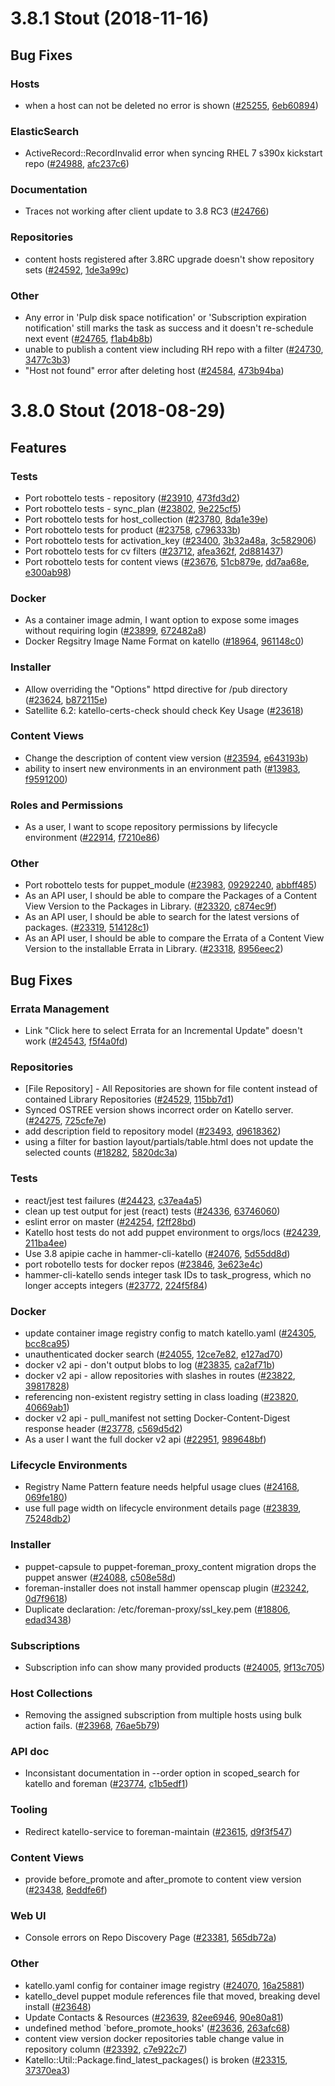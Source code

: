 # 3.8.1 Stout (2018-11-16)

## Bug Fixes

### Hosts
 * when a host can not be deleted no error is shown ([#25255](https://projects.theforeman.org/issues/25255), [6eb60894](https://github.com/Katello/katello.git/commit/6eb6089429453028d046b6ecf42c31c6706beafe))

### ElasticSearch
 * ActiveRecord::RecordInvalid error when syncing RHEL 7 s390x kickstart repo ([#24988](https://projects.theforeman.org/issues/24988), [afc237c6](https://github.com/Katello/katello.git/commit/afc237c6f4577a3306c4e658ca6b225d3b50d41b))

### Documentation
 * Traces not working after client update to 3.8 RC3 ([#24766](https://projects.theforeman.org/issues/24766))

### Repositories
 * content hosts registered after 3.8RC upgrade doesn't show repository sets ([#24592](https://projects.theforeman.org/issues/24592), [1de3a99c](https://github.com/Katello/katello.git/commit/1de3a99c10c95588fa52335755ad748f80ed3914))

### Other
 * Any error in 'Pulp disk space notification' or 'Subscription expiration notification' still marks the task as success and it doesn't re-schedule next event ([#24765](https://projects.theforeman.org/issues/24765), [f1ab4b8b](https://github.com/Katello/katello.git/commit/f1ab4b8bed4e9f6e95149210acbd4d6e014dce82))
 * unable to publish a content view including RH repo with a filter ([#24730](https://projects.theforeman.org/issues/24730), [3477c3b3](https://github.com/Katello/katello.git/commit/3477c3b3159d32ed79e4ad6f382904ff3ae1149d))
 * "Host not found" error after deleting host ([#24584](https://projects.theforeman.org/issues/24584), [473b94ba](https://github.com/Katello/katello.git/commit/473b94bad5d6d5f14a2e363b20b05aaaa18bede6))
# 3.8.0 Stout (2018-08-29)

## Features

### Tests
 * Port robottelo tests - repository ([#23910](https://projects.theforeman.org/issues/23910), [473fd3d2](https://github.com/Katello/katello.git/commit/473fd3d28de278e422b8cda19f9bf4fe5e1a13be))
 * Port robottelo tests - sync_plan ([#23802](https://projects.theforeman.org/issues/23802), [9e225cf5](https://github.com/Katello/katello.git/commit/9e225cf550763683457ec52b15f456f01f83f944))
 * Port robottelo tests for host_collection ([#23780](https://projects.theforeman.org/issues/23780), [8da1e39e](https://github.com/Katello/katello.git/commit/8da1e39e01c9f50363c9d5569a554cce58087741))
 * Port robottelo tests for product ([#23758](https://projects.theforeman.org/issues/23758), [c796333b](https://github.com/Katello/katello.git/commit/c796333b0426f2a5b71095912afe62966f6df6bc))
 * Port robottelo tests for activation_key ([#23400](https://projects.theforeman.org/issues/23400), [3b32a48a](https://github.com/Katello/katello.git/commit/3b32a48a9139daa60139342461896634bde3bc48), [3c582906](https://github.com/Katello/katello.git/commit/3c582906fa1c024532370d7527e11d68813c5d3d))
 * Port robottelo tests for cv filters ([#23712](https://projects.theforeman.org/issues/23712), [afea362f](https://github.com/Katello/katello.git/commit/afea362fd966580597ba7a3533a98f6091f647bd), [2d881437](https://github.com/Katello/katello.git/commit/2d881437a45827cf6cbf13f8a414a3f2a9fbccee))
 * Port robottelo tests for content views ([#23676](https://projects.theforeman.org/issues/23676), [51cb879e](https://github.com/Katello/katello.git/commit/51cb879eb3bc53a3a96c6e11183af6e63a4d2776), [dd7aa68e](https://github.com/Katello/katello.git/commit/dd7aa68e01ebbb45c10987f9a56e288e491e33ea), [e300ab98](https://github.com/Katello/katello.git/commit/e300ab98fdd36b7e6f6eb733deb32e0b4996f4b0))

### Docker
 * As a container image admin, I want option to expose some images without requiring login ([#23899](https://projects.theforeman.org/issues/23899), [672482a8](https://github.com/Katello/katello.git/commit/672482a87745838babeab553ec0adf842e9dcb81))
 * Docker Regsitry Image Name Format on katello ([#18964](https://projects.theforeman.org/issues/18964), [961148c0](https://github.com/Katello/katello.git/commit/961148c07b550096bd8ec9b57dd5b3cc5a8bbed3))

### Installer
 * Allow overriding the "Options" httpd directive for /pub directory ([#23624](https://projects.theforeman.org/issues/23624), [b872115e](https://github.com/Katello/puppet-katello/commit/b872115eb74446b6692584c5f324dba5fe311924))
 * Satellite 6.2: katello-certs-check should check Key Usage ([#23618](https://projects.theforeman.org/issues/23618))

### Content Views
 * Change the description of content view version ([#23594](https://projects.theforeman.org/issues/23594), [e643193b](https://github.com/Katello/katello.git/commit/e643193b8f00c5aa3f924f226e8e40b2d585b63f))
 * ability to insert new environments in an environment path ([#13983](https://projects.theforeman.org/issues/13983), [f9591200](https://github.com/Katello/katello.git/commit/f959120067d7405bfaa60574be54303487939083))

### Roles and Permissions
 * As a user, I want to scope repository permissions by lifecycle environment ([#22914](https://projects.theforeman.org/issues/22914), [f7210e86](https://github.com/Katello/katello.git/commit/f7210e86c0a59dc11637c1e99c927f236a099b59))

### Other
 * Port robottelo tests for puppet_module ([#23983](https://projects.theforeman.org/issues/23983), [09292240](https://github.com/Katello/katello.git/commit/09292240d3e40308336de37323b5e678d147fa6a), [abbff485](https://github.com/Katello/katello.git/commit/abbff485b07e94f8dd1dc1caeff4fc23f4e1b356))
 * As an API user, I should be able to compare the Packages of a Content View Version to the Packages in Library. ([#23320](https://projects.theforeman.org/issues/23320), [c874ec9f](https://github.com/Katello/katello.git/commit/c874ec9f6aa9bb75b52e403502fe3fe0cbf05ae3))
 * As an API user, I should be able to search for the latest versions of packages. ([#23319](https://projects.theforeman.org/issues/23319), [514128c1](https://github.com/Katello/katello.git/commit/514128c1c541bbe5a3475ffe22a38fa31668c9f8))
 * As an API user, I should be able to compare the Errata of a Content View Version to the installable Errata in Library. ([#23318](https://projects.theforeman.org/issues/23318), [8956eec2](https://github.com/Katello/katello.git/commit/8956eec2b92c94ccb20c868a3a0a9f70d5d21ef8))

## Bug Fixes

### Errata Management
 * Link "Click here to select Errata for an Incremental Update" doesn't work ([#24543](https://projects.theforeman.org/issues/24543), [f5f4a0fd](https://github.com/Katello/katello.git/commit/f5f4a0fd38b2e7ca0629a09cfd05f14149b60bd8))

### Repositories
 * [File Repository] - All Repositories are shown for file content instead of contained Library Repositories ([#24529](https://projects.theforeman.org/issues/24529), [115bb7d1](https://github.com/Katello/katello.git/commit/115bb7d1e70f826ed5adc4f5e03f02b57e0b4413))
 * Synced OSTREE version shows incorrect order on Katello server. ([#24275](https://projects.theforeman.org/issues/24275), [725cfe7e](https://github.com/Katello/katello.git/commit/725cfe7e65f59e2c0bfa1981588e95159219fb4f))
 * add description field to repository model ([#23493](https://projects.theforeman.org/issues/23493), [d9618362](https://github.com/Katello/katello.git/commit/d9618362c94e4bbe94f25ffc480ae90a163b4bef))
 * using a filter for bastion layout/partials/table.html does not update the selected counts ([#18282](https://projects.theforeman.org/issues/18282), [5820dc3a](https://github.com/Katello/katello.git/commit/5820dc3a34e8dee3c4e32c1f92a4ee1244f14be2))

### Tests
 * react/jest test failures ([#24423](https://projects.theforeman.org/issues/24423), [c37ea4a5](https://github.com/Katello/katello.git/commit/c37ea4a53a492c04e849a208977e178923627b8c))
 * clean up test output for jest (react) tests ([#24336](https://projects.theforeman.org/issues/24336), [63746060](https://github.com/Katello/katello.git/commit/63746060ec97dfbfea0908e922a98fbe13d32db8))
 * eslint error on master ([#24254](https://projects.theforeman.org/issues/24254), [f2ff28bd](https://github.com/Katello/katello.git/commit/f2ff28bd3b8b2966776ef8333bf5e0fd17430645))
 * Katello host tests do not add puppet environment to orgs/locs ([#24239](https://projects.theforeman.org/issues/24239), [211ba4ee](https://github.com/Katello/katello.git/commit/211ba4ee8f210048d4cb69f0ad2672cb5d638518))
 * Use 3.8 apipie cache in hammer-cli-katello ([#24076](https://projects.theforeman.org/issues/24076), [5d55dd8d](https://github.com/Katello/hammer-cli-katello.git/commit/5d55dd8d954305f0c007cebdf197e1e29e81a924))
 * port robotello tests for docker repos ([#23846](https://projects.theforeman.org/issues/23846), [3e623e4c](https://github.com/Katello/katello.git/commit/3e623e4caca24af2a5b9e3f948fd9a4c7de368f6))
 * hammer-cli-katello sends integer task IDs to task_progress, which no longer accepts integers ([#23772](https://projects.theforeman.org/issues/23772), [224f5f84](https://github.com/Katello/hammer-cli-katello.git/commit/224f5f8433a77675bcf338269cf2dcee700fcde8))

### Docker
 * update container image registry config to match katello.yaml ([#24305](https://projects.theforeman.org/issues/24305), [bcc8ca95](https://github.com/Katello/katello.git/commit/bcc8ca95cbe309bdf07e51ee209b142ce6b23e09))
 * unauthenticated docker search ([#24055](https://projects.theforeman.org/issues/24055), [12ce7e82](https://github.com/Katello/katello.git/commit/12ce7e8206a385746cdd09ccc4d75dfa478a0539), [e127ad70](https://github.com/Katello/katello.git/commit/e127ad70f29cceb76b24e4d3826a527496fa7d36))
 * docker v2 api - don't output blobs to log ([#23835](https://projects.theforeman.org/issues/23835), [ca2af71b](https://github.com/Katello/katello.git/commit/ca2af71b39de355989aca40aed675292f923d00f))
 * docker v2 api - allow repositories with slashes in routes ([#23822](https://projects.theforeman.org/issues/23822), [39817828](https://github.com/Katello/katello.git/commit/39817828cd4dd477663ed04a0e7c1a3f4ae21a67))
 * referencing non-existent registry setting in class loading ([#23820](https://projects.theforeman.org/issues/23820), [40669ab1](https://github.com/Katello/katello.git/commit/40669ab1041ff34eafe3ae47921f320140397a6c))
 * docker v2 api - pull_manifest not setting Docker-Content-Digest response header ([#23778](https://projects.theforeman.org/issues/23778), [c569d5d2](https://github.com/Katello/katello.git/commit/c569d5d2056e6f67a181d7c7fcde5449c6cbf97f))
 * As a user I want the full docker v2 api ([#22951](https://projects.theforeman.org/issues/22951), [989648bf](https://github.com/Katello/katello.git/commit/989648bf14ad62c608cea0860dac04781f42b751))

### Lifecycle Environments
 * Registry Name Pattern feature needs helpful usage clues ([#24168](https://projects.theforeman.org/issues/24168), [069fe180](https://github.com/Katello/katello.git/commit/069fe1807f91ab1048b2ab654aac2ac8cbae274f))
 * use full page width on lifecycle environment details page ([#23839](https://projects.theforeman.org/issues/23839), [75248db2](https://github.com/Katello/katello.git/commit/75248db283afac9f665bffc66aeba85de73151c5))

### Installer
 * puppet-capsule to puppet-foreman_proxy_content migration drops the puppet answer ([#24088](https://projects.theforeman.org/issues/24088), [c508e58d](https://github.com/Katello/katello-installer.git/commit/c508e58d2251e5fdbfa8ced6f583c7e132320cff))
 * foreman-installer does not install hammer openscap plugin ([#23242](https://projects.theforeman.org/issues/23242), [0d7f9618](https://github.com/Katello/katello-installer.git/commit/0d7f961829417df30651e7feb166d6b9b1be18f0))
 * Duplicate declaration: /etc/foreman-proxy/ssl_key.pem ([#18806](https://projects.theforeman.org/issues/18806), [edad3438](https://github.com/Katello/katello-installer.git/commit/edad3438dcb2367df2ca4ba1e0f5b1b4fe16b1bf))

### Subscriptions
 * Subscription info can show many provided products ([#24005](https://projects.theforeman.org/issues/24005), [9f13c705](https://github.com/Katello/katello.git/commit/9f13c70556c55726faa87ee0f596c92915de3510))

### Host Collections
 * Removing the assigned subscription from multiple hosts using bulk action fails. ([#23968](https://projects.theforeman.org/issues/23968), [76ae5b79](https://github.com/Katello/katello.git/commit/76ae5b79763bc4c9c1bf4dc2c7cbd71824a7a7ec))

### API doc
 * Inconsistant documentation in --order option in scoped_search for katello and foreman ([#23774](https://projects.theforeman.org/issues/23774), [c1b5edf1](https://github.com/Katello/katello.git/commit/c1b5edf1f1387d5b95f4141bf78efdbec2f8d3e3))

### Tooling
 * Redirect katello-service to foreman-maintain ([#23615](https://projects.theforeman.org/issues/23615), [d9f3f547](https://github.com/theforeman/foreman-packaging.git/commit/d9f3f547fc961e2ae223f30cd5e1e8a1a9f20e1d))

### Content Views
 * provide before_promote and after_promote to content view version ([#23438](https://projects.theforeman.org/issues/23438), [8eddfe6f](https://github.com/Katello/katello.git/commit/8eddfe6f94754c997a905340232ea3a4734fe853))

### Web UI
 * Console errors on Repo Discovery Page ([#23381](https://projects.theforeman.org/issues/23381), [565db72a](https://github.com/Katello/katello.git/commit/565db72a49139a05450caa4d0136c6068e5eae4f))

### Other
 * katello.yaml config for container image registry ([#24070](https://projects.theforeman.org/issues/24070), [16a25881](https://github.com/Katello/puppet-katello/commit/16a25881c775508323adaf55600f534758ff4479))
 * katello_devel puppet module references file that moved, breaking devel install ([#23648](https://projects.theforeman.org/issues/23648))
 * Update Contacts & Resources ([#23639](https://projects.theforeman.org/issues/23639), [82ee6946](https://github.com/Katello/katello.git/commit/82ee6946c22d0fc3e63c709d7888cce0f2f90db1), [90e80a81](https://github.com/Katello/katello.git/commit/90e80a81799f121e01a7f409cf9c3245674d9031))
 * undefined method `before_promote_hooks' ([#23636](https://projects.theforeman.org/issues/23636), [263afc68](https://github.com/Katello/katello.git/commit/263afc6895d2fb850592d0001d978af2980fb2d5))
 * content view version docker repositories table change value in repository column ([#23392](https://projects.theforeman.org/issues/23392), [c7e922c7](https://github.com/Katello/katello.git/commit/c7e922c7480a4ec43f7d6a75315a6eb8f9112efe))
 * Katello::Util::Package.find_latest_packages() is broken ([#23315](https://projects.theforeman.org/issues/23315), [37370ea3](https://github.com/Katello/katello.git/commit/37370ea333c0cb4eb5195e657240da18742048ed))
